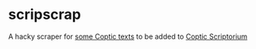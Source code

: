# scripscrap

A hacky scraper for [some Coptic texts](http://marcion.sourceforge.net/coptic-apocrypha/budge.html) to be added to [Coptic Scriptorium](http://copticscriptorium.org)
